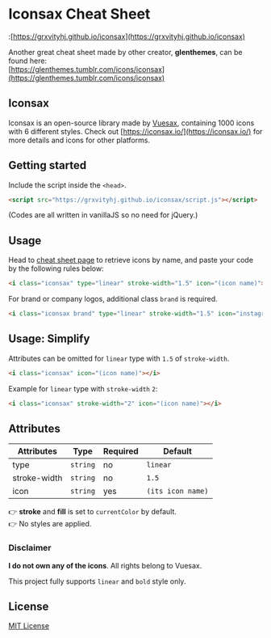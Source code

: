 # Iconsax Cheat Sheet

:[https://grxvityhj.github.io/iconsax](https://grxvityhj.github.io/iconsax)

Another great cheat sheet made by other creator, **glenthemes**, can be found here:\
[https://glenthemes.tumblr.com/icons/iconsax](https://glenthemes.tumblr.com/icons/iconsax)

## Iconsax

Iconsax is an open-source library made by [Vuesax](https://vuesax.com//), containing 1000 icons with 6 different styles. Check out [https://iconsax.io/](https://iconsax.io/) for more details and icons for other platforms.

## Getting started

Include the script inside the `<head>`.

```html
<script src="https://grxvityhj.github.io/iconsax/script.js"></script>
```

(Codes are all written in vanillaJS so no need for jQuery.)

## Usage

Head to [cheat sheet page](https://grxvityhj.github.io/iconsax) to retrieve icons by name, and paste your code by the following rules below:

```html
<i class="iconsax" type="linear" stroke-width="1.5" icon="(icon name)"></i>
```

For brand or company logos, additional class `brand` is required.

```html
<i class="iconsax brand" type="linear" stroke-width="1.5" icon="instagram"></i>
```

## Usage: Simplify

Attributes can be omitted for `linear` type with `1.5` of `stroke-width`.

```html
<i class="iconsax" icon="(icon name)"></i>
```

Example for `linear` type with `stroke-width` `2`:

```html
<i class="iconsax" stroke-width="2" icon="(icon name)"></i>
```

## Attributes

| Attributes   | Type     | Required | Default           |
| ------------ | -------- | -------- | ----------------- |
| type         | `string` | no       | `linear`          |
| stroke-width | `string` | no       | `1.5`             |
| icon         | `string` | yes      | `(its icon name)` |

👉 **stroke** and **fill** is set to `currentColor` by default.\
👉 No styles are applied.

### Disclaimer

**I do not own any of the icons**. All rights belong to Vuesax.

This project fully supports `linear` and `bold` style only.

## License

[MIT License](https://github.com/grxvityhj/iconsax-prev/blob/main/LICENSE)
